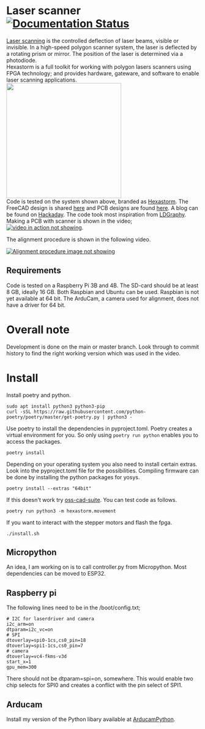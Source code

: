 # Laser scanner [![Documentation Status](https://readthedocs.org/projects/luna/badge/?version=latest)](https://hexastorm.readthedocs.io/en/latest/?badge=latest)
[Laser scanning](https://en.wikipedia.org/wiki/Laser_scanning) is the controlled deflection of laser beams, visible or invisible.
In a high-speed polygon scanner system, the laser is deflected by a rotating prism or mirror. 
The position of the laser is determined via a photodiode.  
Hexastorm is a full toolkit for working with polygon lasers scanners using FPGA technology; and provides hardware, gateware, and software 
to enable laser scanning applications.  
<img src="https://cdn.hackaday.io/images/490011635348687883.jpg" align="center" height="300"/>  
Code is tested on the system shown above, branded as [Hexastorm](https://www.hexastorm.com). 
The FreeCAD design is shared [here](https://github.com/hstarmans/hexastorm_design) 
and PCB designs are found [here](https://github.com/hstarmans/firestarter).
A blog can be found on [Hackaday](https://hackaday.io/project/21933-open-hardware-fast-high-resolution-laser).
The code took most inspiration from [LDGraphy](https://github.com/hzeller/ldgraphy).  
Making a PCB with scanner is shown in the video;  
[![video in action not showing](https://img.youtube.com/vi/dR09Tev0cPk/0.jpg)](http://www.youtube.com/watch?v=dR09Tev0cPk "Making PCB with Laser Direct Imaging").

The alignment procedure is shown in the following video.

[![Alignment procedure image not showing](http://img.youtube.com/vi/Ri6DAneEzw4/0.jpg)](http://www.youtube.com/watch?v=Ri6DAneEzw4 "Alignment procedure")

## Requirements
Code is tested on a Raspberry Pi 3B and 4B. The SD-card should be at least 8 GB, ideally 16 GB.
Both Raspbian and Ubuntu can be used. Raspbian is not yet available at 64 bit.
The ArduCam, a camera used for alignment, does not have a driver for 64 bit.

# Overall note
Development is done on the main or master branch.
Look through to commit history to find the right working version which was used in the video.

# Install
Install poetry and python.
```console
sudo apt install python3 python3-pip
curl -sSL https://raw.githubusercontent.com/python-poetry/poetry/master/get-poetry.py | python3 -
```
Use poetry to install the dependencies in pyproject.toml.
Poetry creates a virtual environment for you. 
So only using ```poetry run python``` enables you to access the packages.
```console
poetry install
```
Depending on your operating system you also need to install certain extras.
Look into the pyproject.toml file for the possibilities.
Compiling firmware can be done by installing the python packages for yosys.
```console
poetry install --extras "64bit"
```
If this doesn't work try [oss-cad-suite](https://github.com/YosysHQ/oss-cad-suite-build).
You can test code as follows. 
```console
poetry run python3 -m hexastorm.movement
```
If you want to interact with the stepper motors and flash the fpga.
```console
./install.sh
```
## Micropython
An idea, I am working on is to call controller.py from Micropython.
Most dependencies can be moved to ESP32.

## Raspberry pi
The following lines need to be in the /boot/config.txt;
```
# I2C for laserdriver and camera
i2c_arm=on
dtparam=i2c_vc=on
# SPI
dtoverlay=spi0-1cs,cs0_pin=18
dtoverlay=spi1-1cs,cs0_pin=7
# camera
dtoverlay=vc4-fkms-v3d
start_x=1
gpu_mem=300
```
There should not be dtparam=spi=on, somewhere. This would enable two chip selects for SPI0 and 
creates a conflict with the pin select of SPI1. 

## Arducam
Install my version of the Python libary available at [ArducamPython](https://github.com/hstarmans/Arducampython).
